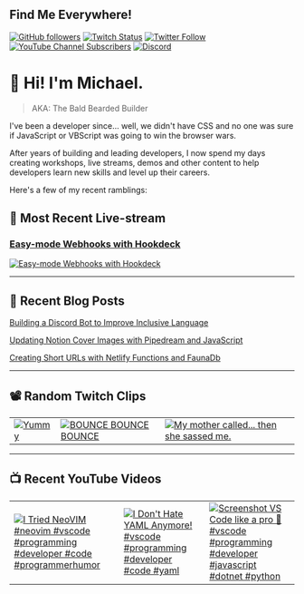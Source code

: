 ## Find Me Everywhere!

[![GitHub followers](https://img.shields.io/github/followers/michaeljolley?style=social)](https://github.com/michaeljolley) [![Twitch Status](https://img.shields.io/twitch/status/baldbeardedbuilder?style=social)](https://twitch.tv/baldbeardedbuilder) [![Twitter Follow](https://img.shields.io/twitter/follow/michaeljolley?style=social)](https://twitter.com/michaeljolley) [![YouTube Channel Subscribers](https://img.shields.io/youtube/channel/subscribers/UCn2FoDbv_veJB_UbrF93_jw?style=social)](https://youtube.com/baldbeardedbuilder) [![Discord](https://img.shields.io/discord/565665509350178827)](https://discord.gg/XSG7HJm)

# 👋 Hi! I'm Michael.

> AKA: The Bald Bearded Builder

I've been a developer since... well, we didn't have CSS and no one was sure if JavaScript or VBScript was going to win the browser wars.

After years of building and leading developers, I now spend my days creating workshops, live streams, demos and other content to help developers learn new skills and level up their careers.

Here's a few of my recent ramblings:

## 🚨 Most Recent Live-stream

<a href="https://www.twitch.tv/videos/1940844970" target="_blank">
  <h3>Easy-mode Webhooks with Hookdeck</h3>
  <img src="https://static-cdn.jtvnw.net/cf_vods/d1m7jfoe9zdc1j/d1ae0f5d95dacb967e09_baldbeardedbuilder_49409428669_1696262409//thumb/thumb0-480x272.jpg" alt="Easy-mode Webhooks with Hookdeck"/>
</a>

---


## 📝 Recent Blog Posts

[Building a Discord Bot to Improve Inclusive Language](https://baldbeardedbuilder.com/blog/building-a-discord-bot-to-improve-inclusive-language/)

[Updating Notion Cover Images with Pipedream and JavaScript](https://baldbeardedbuilder.com/blog/how-to-update-notion-cover-image-with-javascript/)

[Creating Short URLs with Netlify Functions and FaunaDb](https://baldbeardedbuilder.com/blog/using-netlify-functions-faunadb-for-short-urls/)

---

## 📽️ Random Twitch Clips

<table>
  <tr>
    <td>
      <a href="https://clips.twitch.tv/SecretiveBrainySheepThisIsSparta" target="_blank">
        <img src="https://clips-media-assets2.twitch.tv/39617643806-offset-7238-preview-480x272.jpg" alt="Yummy"/>
      </a>
    </td>
    <td>
      <a href="https://clips.twitch.tv/TrustworthySmoggyPelicanPRChase" target="_blank">
        <img src="https://clips-media-assets2.twitch.tv/AT-cm%7C853938915-preview-480x272.jpg" alt="BOUNCE BOUNCE BOUNCE"/>
      </a>
    </td>
    <td>
      <a href="https://clips.twitch.tv/ElatedSavageMomOSfrog" target="_blank">
        <img src="https://clips-media-assets2.twitch.tv/AT-cm%7C838564081-preview-480x272.jpg" alt="My mother called... then she sassed me."/>
      </a>
    </td>
  </tr>
</table>

---

## 📺 Recent YouTube Videos

<table>
  <tr>
    <td>
      <a href="https://www.youtube.com/watch?v=s7fK0owVO3s" target="_blank">
        <img style="align=center" src="https://i2.ytimg.com/vi/s7fK0owVO3s/mqdefault.jpg" alt="I Tried NeoVIM #neovim #vscode #programming #developer #code #programmerhumor"/>
      </a>
    </td>
    <td>
      <a href="https://www.youtube.com/watch?v=nIq2YPPm6es" target="_blank">
        <img style="align=center" src="https://i2.ytimg.com/vi/nIq2YPPm6es/mqdefault.jpg" alt="I Don&#39;t Hate YAML Anymore!  #vscode #programming #developer #code #yaml"/>
      </a>
    </td>
    <td>
      <a href="https://www.youtube.com/watch?v=hF4rRRQDY1g" target="_blank">
        <img style="align=center" src="https://i2.ytimg.com/vi/hF4rRRQDY1g/mqdefault.jpg" alt="Screenshot VS Code like a pro 📸 #vscode #programming #developer #javascript #dotnet #python"/>
      </a>
    </td>
  </tr>
</table>
